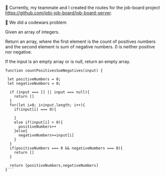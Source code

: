 📖 Currently, my teammate and I created the routes for the job-board project https://github.com/jobi-job-board/job-board-server.

🎯 We did a codewars problem

Given an array of integers.

Return an array, where the first element is the count of positives numbers and the second element is sum of negative numbers. 0 is neither positive nor negative.

If the input is an empty array or is null, return an empty array.

```
function countPositivesSumNegatives(input) {

 let positiveNumbers = 0;
 let negativeNumbers = 0;
  
  if (input === [] || input === null){
    return []
  }
  for(let i=0; i<input.length; i++){
    if(input[i] === 0){
    
    }
    else if(input[i] > 0){
      positiveNumbers++
    }else{
      negativeNumbers+=input[i]
    }
  }  
  if(positiveNumbers === 0 && negativeNumbers === 0){
    return []
  }
  
  return [positiveNumbers,negativeNumbers]
}```
